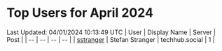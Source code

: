 # Top Users for April 2024
Last Updated: 04/01/2024 10:13:49 UTC
| User | Display Name | Server | Post |
| -- | -- | -- | -- |
| [sstranger](https://techhub.social/@sstranger) | Stefan Stranger | techhub.social | 1 |
